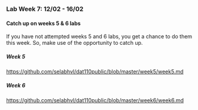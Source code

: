 ### Lab Week 7: 12/02 - 16/02

#### Catch up on weeks 5 & 6 labs

If you have not attempted weeks 5 and 6 labs, you get a chance to do them this week. So, make use of the opportunity to catch up.

##### Week 5

https://github.com/selabhvl/dat110public/blob/master/week5/week5.md


##### Week 6

https://github.com/selabhvl/dat110public/blob/master/week6/week6.md
